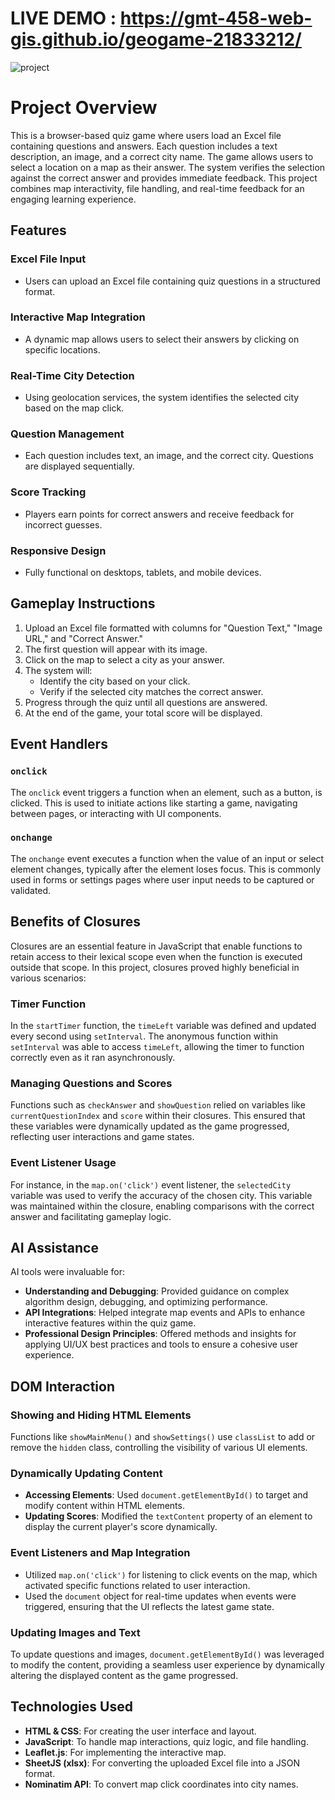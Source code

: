 # LIVE DEMO : https://gmt-458-web-gis.github.io/geogame-21833212/
![project](https://github.com/user-attachments/assets/fe8f2a38-35f7-41e7-b10b-1adb8a316e4d)


# Project Overview

This is a browser-based quiz game where users load an Excel file containing questions and answers. Each question includes a text description, an image, and a correct city name. The game allows users to select a location on a map as their answer. The system verifies the selection against the correct answer and provides immediate feedback. This project combines map interactivity, file handling, and real-time feedback for an engaging learning experience.

## Features

### Excel File Input
- Users can upload an Excel file containing quiz questions in a structured format.

### Interactive Map Integration
- A dynamic map allows users to select their answers by clicking on specific locations.

### Real-Time City Detection
- Using geolocation services, the system identifies the selected city based on the map click.

### Question Management
- Each question includes text, an image, and the correct city. Questions are displayed sequentially.

### Score Tracking
- Players earn points for correct answers and receive feedback for incorrect guesses.

### Responsive Design
- Fully functional on desktops, tablets, and mobile devices.

## Gameplay Instructions

1. Upload an Excel file formatted with columns for "Question Text," "Image URL," and "Correct Answer."
2. The first question will appear with its image.
3. Click on the map to select a city as your answer.
4. The system will:
   - Identify the city based on your click.
   - Verify if the selected city matches the correct answer.
5. Progress through the quiz until all questions are answered.
6. At the end of the game, your total score will be displayed.


## Event Handlers

### `onclick`
The `onclick` event triggers a function when an element, such as a button, is clicked. This is used to initiate actions like starting a game, navigating between pages, or interacting with UI components.

### `onchange`
The `onchange` event executes a function when the value of an input or select element changes, typically after the element loses focus. This is commonly used in forms or settings pages where user input needs to be captured or validated.

## Benefits of Closures

Closures are an essential feature in JavaScript that enable functions to retain access to their lexical scope even when the function is executed outside that scope. In this project, closures proved highly beneficial in various scenarios:

### Timer Function
In the `startTimer` function, the `timeLeft` variable was defined and updated every second using `setInterval`. The anonymous function within `setInterval` was able to access `timeLeft`, allowing the timer to function correctly even as it ran asynchronously.

### Managing Questions and Scores
Functions such as `checkAnswer` and `showQuestion` relied on variables like `currentQuestionIndex` and `score` within their closures. This ensured that these variables were dynamically updated as the game progressed, reflecting user interactions and game states.

### Event Listener Usage
For instance, in the `map.on('click')` event listener, the `selectedCity` variable was used to verify the accuracy of the chosen city. This variable was maintained within the closure, enabling comparisons with the correct answer and facilitating gameplay logic.

## AI Assistance

AI tools were invaluable for:

- **Understanding and Debugging**: Provided guidance on complex algorithm design, debugging, and optimizing performance.
- **API Integrations**: Helped integrate map events and APIs to enhance interactive features within the quiz game.
- **Professional Design Principles**: Offered methods and insights for applying UI/UX best practices and tools to ensure a cohesive user experience.

## DOM Interaction

### Showing and Hiding HTML Elements
Functions like `showMainMenu()` and `showSettings()` use `classList` to add or remove the `hidden` class, controlling the visibility of various UI elements.

### Dynamically Updating Content
- **Accessing Elements**: Used `document.getElementById()` to target and modify content within HTML elements.
- **Updating Scores**: Modified the `textContent` property of an element to display the current player's score dynamically.

### Event Listeners and Map Integration
- Utilized `map.on('click')` for listening to click events on the map, which activated specific functions related to user interaction.
- Used the `document` object for real-time updates when events were triggered, ensuring that the UI reflects the latest game state.

### Updating Images and Text
To update questions and images, `document.getElementById()` was leveraged to modify the content, providing a seamless user experience by dynamically altering the displayed content as the game progressed.

## Technologies Used

- **HTML & CSS**: For creating the user interface and layout.
- **JavaScript**: To handle map interactions, quiz logic, and file handling.
- **Leaflet.js**: For implementing the interactive map.
- **SheetJS (xlsx)**: For converting the uploaded Excel file into a JSON format.
- **Nominatim API**: To convert map click coordinates into city names.











